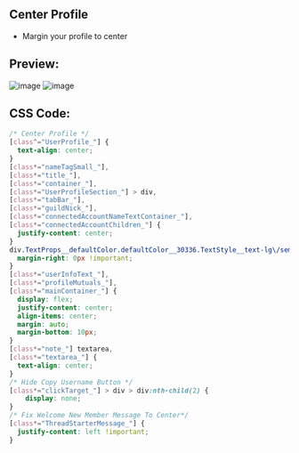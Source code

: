 ## Center Profile
- Margin your profile to center


## Preview:
![image](https://github.com/sang765/Discord-CSS-Snippets/assets/80249864/c42f72ed-b98c-46d5-9a8b-fdf699983d57)
![image](https://github.com/sang765/Discord-CSS-Snippets/assets/80249864/562fb6d7-2715-4551-a967-2cad935d5c5f)



## CSS Code:
```css
/* Center Profile */
[class^="UserProfile_"] {
  text-align: center;
}
[class*="nameTagSmall_"],
[class*="title_"],
[class*="container_"],
[class*="UserProfileSection_"] > div,
[class*="tabBar_"],
[class*="guildNick_"],
[class*="connectedAccountNameTextContainer_"],
[class*="connectedAccountChildren_"] {
  justify-content: center;
}
div.TextProps__defaultColor.defaultColor__30336.TextStyle__text-lg\/semibold.text-lg-semibold__9539a {
  margin-right: 0px !important;
}
[class*="userInfoText_"],
[class*="profileMutuals_"],
[class*="mainContainer_"] {
  display: flex;
  justify-content: center;
  align-items: center;
  margin: auto;
  margin-bottom: 10px;
}
[class*="note_"] textarea,
[class*="textarea_"] {
  text-align: center;
}
/* Hide Copy Username Button */
[class*="clickTarget_"] > div > div:nth-child(2) {
    display: none;
}
/* Fix Welcome New Member Message To Center*/
[class*="ThreadStarterMessage_"] {
  justify-content: left !important;
}
```